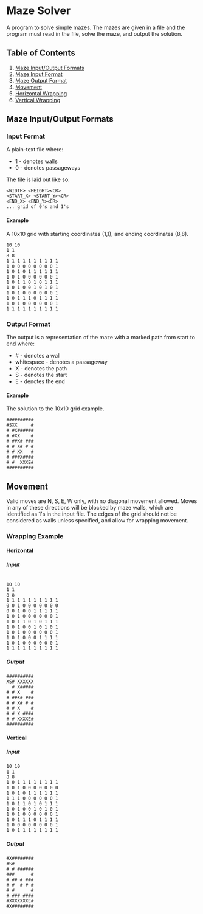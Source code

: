 # Maze Solver
A program to solve simple mazes. The mazes are given in a file and the program must read in the 
file, solve the maze, and output the solution.

## Table of Contents
1. [Maze Input/Output Formats](#maze-inputoutput-formats)
2. [Maze Input Format](#input-format)
3. [Maze Output Format](#output-format)
4. [Movement](#movement)
5. [Horizontal Wrapping](#horizontal)
6. [Vertical Wrapping](#vertical)


## Maze Input/Output Formats
### Input Format
A plain-text file where:
* 1 - denotes walls
* 0 - denotes passageways

The file is laid out like so:

```
<WIDTH> <HEIGHT><CR>
<START_X> <START_Y><CR>
<END_X> <END_Y><CR>
... grid of 0's and 1's
```

#### Example
A 10x10 grid with starting coordinates (1,1), and ending coordinates (8,8).
```
10 10
1 1
8 8
1 1 1 1 1 1 1 1 1 1
1 0 0 0 0 0 0 0 0 1
1 0 1 0 1 1 1 1 1 1
1 0 1 0 0 0 0 0 0 1
1 0 1 1 0 1 0 1 1 1
1 0 1 0 0 1 0 1 0 1
1 0 1 0 0 0 0 0 0 1
1 0 1 1 1 0 1 1 1 1
1 0 1 0 0 0 0 0 0 1
1 1 1 1 1 1 1 1 1 1
```

### Output Format
The output is a representation of the maze with a marked path from start to end where:
* \# - denotes a wall
* whitespace - denotes a passageway
* X - denotes the path
* S - denotes the start
* E - denotes the end

#### Example
The solution to the 10x10 grid example.
```
##########
#SXX     #
# #X######
# #XX    #
# ##X# ###
# # X# # #
# # XX   #
# ###X####
# #  XXXE#
##########
```

## Movement
Valid moves are N, S, E, W only, with no diagonal movement allowed. Moves in any of these directions 
will be blocked by maze walls, which are identified as 1's in the input file. The edges of the grid 
should not be considered as walls unless specified, and allow for wrapping movement.

### Wrapping Example
#### Horizontal
##### Input
```

10 10
1 1
8 8
1 1 1 1 1 1 1 1 1 1 
0 0 1 0 0 0 0 0 0 0 
0 0 1 0 0 1 1 1 1 1 
1 0 1 0 0 0 0 0 0 1 
1 0 1 1 0 1 0 1 1 1 
1 0 1 0 0 1 0 1 0 1 
1 0 1 0 0 0 0 0 0 1 
1 0 1 0 0 0 1 1 1 1 
1 0 1 0 0 0 0 0 0 1 
1 1 1 1 1 1 1 1 1 1 
```
##### Output
```
##########
XS# XXXXXX
  # X#####
# # X    #
# ##X# ###
# # X# # #
# # X    #
# # X ####
# # XXXXE#
##########
```

#### Vertical
##### Input
```
10 10
1 1
8 8
1 0 1 1 1 1 1 1 1 1 
1 0 1 0 0 0 0 0 0 0 
1 0 1 0 1 1 1 1 1 1 
1 1 1 0 0 0 0 0 0 1 
1 0 1 1 0 1 0 1 1 1 
1 0 1 0 0 1 0 1 0 1 
1 0 1 0 0 0 0 0 0 1 
1 0 1 1 1 0 1 1 1 1 
1 0 0 0 0 0 0 0 0 1 
1 0 1 1 1 1 1 1 1 1 
```
##### Output
```
#X########
#S#       
# # ######
###      #
# ## # ###
# #  # # #
# #      #
# ### ####
#XXXXXXXE#
#X########
```